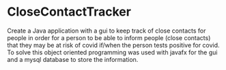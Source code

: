 # CloseContactTracker

Create a Java application with a gui to keep track of close contacts for people in order for a person to be able to inform people (close contacts) that they may be at risk of covid if/when the person tests positive for covid. To solve this object oriented programming was used with javafx for the gui and a mysql database to store the information.
